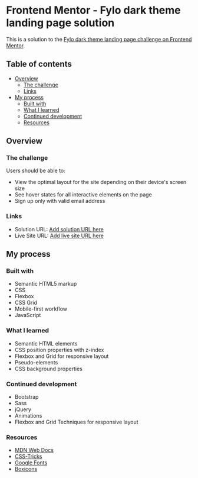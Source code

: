# Frontend Mentor - Fylo dark theme landing page solution

This is a solution to the [Fylo dark theme landing page challenge on Frontend Mentor](https://www.frontendmentor.io/challenges/fylo-dark-theme-landing-page-5ca5f2d21e82137ec91a50fd).

## Table of contents

- [Overview](#overview)
  - [The challenge](#the-challenge)
  - [Links](#links)
- [My process](#my-process)
  - [Built with](#built-with)
  - [What I learned](#what-i-learned)
  - [Continued development](#continued-development)
  - [Resources](#resources)

## Overview

### The challenge

Users should be able to:

- View the optimal layout for the site depending on their device's screen size
- See hover states for all interactive elements on the page
- Sign up only with valid email address

### Links

- Solution URL: [Add solution URL here](https://your-solution-url.com)
- Live Site URL: [Add live site URL here](https://your-live-site-url.com)

## My process

### Built with

- Semantic HTML5 markup
- CSS
- Flexbox
- CSS Grid
- Mobile-first workflow
- JavaScript

### What I learned

- Semantic HTML elements
- CSS position properties with z-index
- Flexbox and Grid for responsive layout
- Pseudo-elements
- CSS background properties

### Continued development

- Bootstrap
- Sass
- jQuery
- Animations
- Flexbox and Grid Techniques for responsive layout

### Resources

- [MDN Web Docs](https://developer.mozilla.org/en-US/)
- [CSS-Tricks](https://css-tricks.com/)
- [Google Fonts](https://fonts.google.com/)
- [Boxicons](https://boxicons.com/)